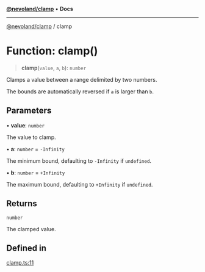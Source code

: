 [**@nevoland/clamp**](../README.md) • **Docs**

***

[@nevoland/clamp](../README.md) / clamp

# Function: clamp()

> **clamp**(`value`, `a`, `b`): `number`

Clamps a value between a range delimited by two numbers.

The bounds are automatically reversed if `a` is larger than `b`.

## Parameters

• **value**: `number`

The value to clamp.

• **a**: `number` = `-Infinity`

The minimum bound, defaulting to `-Infinity` if `undefined`.

• **b**: `number` = `+Infinity`

The maximum bound, defaulting to `+Infinity` if `undefined`.

## Returns

`number`

The clamped value.

## Defined in

[clamp.ts:11](https://github.com/nevoland/clamp/blob/73ed661d5691f8915a6907088cd9b6b95c5873d2/lib/clamp.ts#L11)

